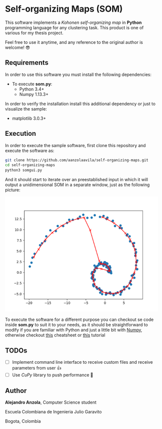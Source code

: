 # Self-organizing Maps (SOM)

This software implements a *Kohonen self-organizing map* in **Python** programming language for any clustering task.
This product is one of various for my thesis project. 

Feel free to use it anytime, and any reference to the original author is welcome! :sunglasses:

## Requirements
In order to use this software you must install the following dependencies:
* To execute **som.py**:
  * Python 3.4+
  * Numpy 1.13.3+

In order to verify the installation install this additional dependency or just to visualize the sample:
* matplotlib 3.0.3+

## Execution
In order to execute the sample software, first clone this repository and execute the software as:

```bash
git clone https://github.com/aanzolaavila/self-organizing-maps.git
cd self-organizing-maps
python3 somgui.py
```

And it should start to iterate over an preestablished input in which it will output a unidimensional SOM in a separate window,
just as the following picture:

![SOM example](/images/som-example.png)

To execute the software for a different purpose you can checkout se code inside **som.py** to suit it to your needs, 
as it should be straightforward to modify if you are familiar with Python and just a little bit with 
[Numpy](https://www.numpy.org/), otherwise checkout [this](https://s3.amazonaws.com/assets.datacamp.com/blog_assets/Numpy_Python_Cheat_Sheet.pdf) 
cheatsheet or [this](https://cs231n.github.io/python-numpy-tutorial/) tutorial

## TODOs
- [ ] Implement command line interface to receive custom files and receive parameters from user :+1:
- [ ] Use *CuPy* library to push performance :rocket:

## Author
**Alejandro Anzola**, Computer Science student

Escuela Colombiana de Ingenieria Julio Garavito

Bogota, Colombia
